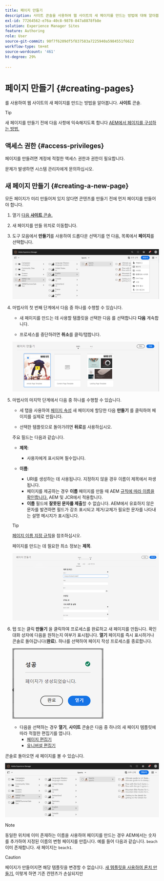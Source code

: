 ```yaml
---
title: 페이지 만들기
description: 사이트 콘솔을 사용하여 웹 사이트의 새 페이지를 만드는 방법에 대해 알아봅니다.
exl-id: 77264562-e76a-40c8-9878-847a8878fb8e
solution: Experience Manager Sites
feature: Authoring
role: User
source-git-commit: 90f7f6209df5f837583a7225940a5984551f6622
workflow-type: tm+mt
source-wordcount: '461'
ht-degree: 29%

---
```


# 페이지 만들기 {#creating-pages}

를 사용하여 웹 사이트의 새 페이지를 만드는 방법을 알아봅니다. **사이트** 콘솔.

>[!TIP]
>
>새 페이지를 만들기 전에 다음 사항에 익숙해지도록 합니다 [AEM에서 페이지를 구성하는 방법.](/help/sites-cloud/authoring/sites-console/organizing-pages.md)

## 액세스 권한 {#access-privileges}

페이지를 만들려면 계정에 적절한 액세스 권한과 권한이 필요합니다.

문제가 발생하면 시스템 관리자에게 문의하십시오.

## 새 페이지 만들기 {#creating-a-new-page}

모든 페이지가 미리 만들어져 있지 않다면 콘텐츠를 만들기 전에 먼저 페이지를 만들어야 합니다.

1. 열기 [다음 **사이트** 콘솔.](/help/sites-cloud/authoring/sites-console/introduction.md)
1. 새 페이지를 만들 위치로 이동합니다.
1. 도구 모음에서 **만들기**&#x200B;를 사용하여 드롭다운 선택기를 연 다음, 목록에서 **페이지**&#x200B;를 선택합니다.

   ![페이지 만들기](/help/sites-cloud/authoring/assets/organizing-create-page.png)

1. 마법사의 첫 번째 단계에서 다음 중 하나를 수행할 수 있습니다.

   * 새 페이지를 만드는 데 사용할 템플릿을 선택한 다음 를 선택합니다 **다음** 계속합니다.

   * 프로세스를 중단하려면 **취소**&#x200B;를 클릭/탭합니다.

   ![새 페이지에 사용할 템플릿 선택](/help/sites-cloud/authoring/assets/organizing-create-page-template.png)

1. 마법사의 마지막 단계에서 다음 중 하나를 수행할 수 있습니다.

   * 세 탭을 사용하여 [페이지 속성](/help/sites-cloud/authoring/sites-console/page-properties.md) 새 페이지에 할당한 다음 **만들기** 를 클릭하여 페이지를 실제로 만듭니다.

   * 선택한 템플릿으로 돌아가려면 **뒤로**&#x200B;를 사용하십시오.

   주요 필드는 다음과 같습니다.

   * **제목**:

      * 사용자에게 표시되며 필수입니다.

   * **이름**:

      * URI를 생성하는 데 사용됩니다. 지정하지 않을 경우 이름이 제목에서 파생됩니다.
      * 페이지를 제공하는 경우 **이름** 페이지를 만들 때 AEM [규칙에 따라 이름을 확인합니다.](/help/implementing/developing/introduction/naming-conventions.md) AEM 및 JCR에서 적용합니다.
      * **이름** 필드에 **잘못된 문자를 제출**&#x200B;할 수 없습니다. AEM에서 유효하지 않은 문자를 발견하면 필드가 강조 표시되고 제거/교체가 필요한 문자를 나타내는 설명 메시지가 표시됩니다.

   >[!TIP]
   >
   >[페이지 이름 지정 규칙](#page-naming-conventions)을 참조하십시오.

   페이지를 만드는 데 필요한 최소 정보는 **제목**.

   ![페이지 제목 입력](/help/sites-cloud/authoring/assets/organizing-create-page-title.png)

1. 탭 또는 클릭 **만들기** 을 클릭하여 프로세스를 완료하고 새 페이지를 만듭니다. 확인 대화 상자에 다음을 원하는지 여부가 표시됩니다. **열기** 페이지를 즉시 표시하거나 콘솔로 돌아갑니다(**완료**). 하나를 선택하여 페이지 작성 프로세스를 종료합니다.

   ![페이지 작성 성공](/help/sites-cloud/authoring/assets/organizing-create-page-success.png)

   * 다음을 선택하는 경우 **열기**, **사이트** 콘솔은 다음 중 하나의 새 페이지 템플릿에 따라 적절한 편집기를 엽니다.
      * [페이지 편집기](/help/sites-cloud/authoring/page-editor/introduction.md)
      * [유니버설 편집기](/help/sites-cloud/authoring/universal-editor/authoring.md)

콘솔로 돌아오면 새 페이지를 볼 수 있습니다.

![결과 새 페이지](/help/sites-cloud/authoring/assets/organizing-create-page-result.png)

>[!NOTE]
>
>동일한 위치에 이미 존재하는 이름을 사용하여 페이지를 만드는 경우 AEM에서는 숫자를 추가하여 지정된 이름의 변형 페이지를 만듭니다. 예를 들어 다음과 같습니다. `beach` 이미 존재합니다. 새 페이지는 `beach1`.

>[!CAUTION]
>
>페이지가 만들어지면 해당 템플릿을 변경할 수 없습니다. [새 템플릿을 사용하여 론치 만들기](/help/sites-cloud/authoring/launches/creating.md#create-launch-with-new-template), 이렇게 하면 기존 컨텐츠가 손실되지만
